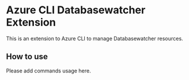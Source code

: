 # Azure CLI Databasewatcher Extension #
This is an extension to Azure CLI to manage Databasewatcher resources.

## How to use ##
Please add commands usage here.